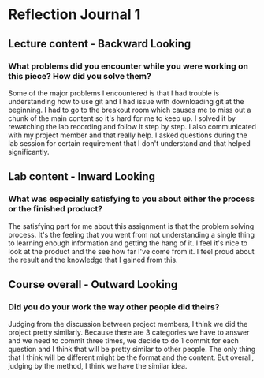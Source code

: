 <h1> Reflection Journal 1 </h1>
<h2>Lecture content - Backward Looking </h2>
<h3>What problems did you encounter while you were working on this piece? How did you solve them? </h3>
Some of the major problems I encountered is that I had trouble is understanding how to use git and I had issue with downloading git at the beginning. I had to go to the breakout room which causes me to miss out a chunk of the main content so it's hard for me to keep up. I solved it by rewatching the lab recording and follow it step by step. I also communicated with my project member and that really help. I asked questions during the lab session for certain requirement that I don't understand and that helped significantly.

<h2>Lab content - Inward Looking</h2>
<h3>What was especially satisfying to you about either the process or the finished product?</h3>
The satisfying part for me about this assignment is that the problem solving process. It's the feeling that you went from not understanding a single thing to learning enough information and getting the hang of it. I feel it's nice to look at the product and the see how far I've come from it. I feel proud about the result and the knowledge that I gained from this.

<h2>Course overall - Outward Looking</h2>
<h3>Did you do your work the way other people did theirs?</h3>
Judging from the discussion between project members, I think we did the project pretty similarly. Because there are 3 categories we have to answer and we need to commit three times, we decide to do 1 commit for each question and I think that will be pretty similar to other people. The only thing that I think will be different might be the format and the content. But overall, judging by the method, I think we have the similar idea. 
